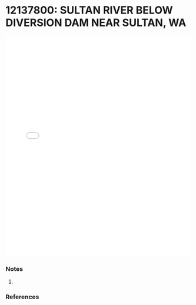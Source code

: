 # 12137800: SULTAN RIVER BELOW DIVERSION DAM NEAR SULTAN, WA

<iframe src="/_static/stations/12137800_fdc.html" width="100%" height="600" frameborder="0"></iframe>

### Notes
1. 

### References

